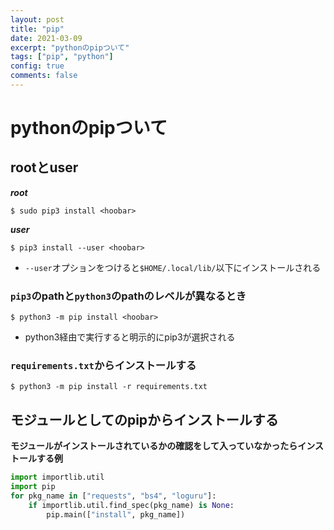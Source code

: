 ```yaml
---
layout: post
title: "pip"
date: 2021-03-09
excerpt: "pythonのpipついて"
tags: ["pip", "python"]
config: true
comments: false
---
```


# pythonのpipついて

## rootとuser
 
***root***  
```console
$ sudo pip3 install <hoobar>
```

***user***  
```console
$ pip3 install --user <hoobar>
```
 - `--user`オプションをつけると`$HOME/.local/lib/`以下にインストールされる

### `pip3`のpathと`python3`のpathのレベルが異なるとき

```console
$ python3 -m pip install <hoobar>
```
 - python3経由で実行すると明示的にpip3が選択される

### `requirements.txt`からインストールする

```console
$ python3 -m pip install -r requirements.txt
```

## モジュールとしてのpipからインストールする

**モジュールがインストールされているかの確認をして入っていなかったらインストールする例**  

```python
import importlib.util
import pip
for pkg_name in ["requests", "bs4", "loguru"]:
    if importlib.util.find_spec(pkg_name) is None:
        pip.main(["install", pkg_name])
```

